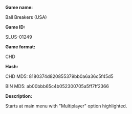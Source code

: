 **Game name:**

Ball Breakers (USA)

**Game ID:**

SLUS-01249

**Game format:**

CHD

**Hash:**

CHD MD5: 8180374d820855379bb0a6a36c5f45d5

BIN MD5: ab00bbb65c4b052300705a5ff7ff2366

**Description:**

Starts at main menu with "Multiplayer" option highlighted.